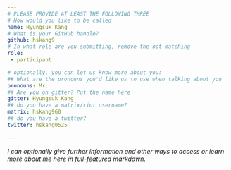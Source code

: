 ```yaml
---
# PLEASE PROVIDE AT LEAST THE FOLLOWING THREE
# How would you like to be called
name: Hyungsuk Kang
# What is your GitHub handle?
github: hskang9
# In what role are you submitting, remove the not-matching
role:
 - participant

# optionally, you can let us know more about you:
## What are the pronouns you'd like us to use when talking about you
pronouns: Mr.
## Are you on gitter? Put the name here
gitter: Hyungsuk Kang
## do you have a matrix/riot username?
matrix: hskang960
## do you have a twitter?
twitter: hskang0525

---
```


_I can optionally give further information and other ways to access or learn more about me here in full-featured markdown._
